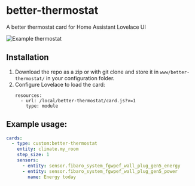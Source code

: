 # better-thermostat
A better thermostat card for Home Assistant Lovelace UI

![Example thermostat](https://github.com/nervetattoo/better-thermostat/raw/master/thermostat-card.png)

## Installation

1. Download the repo as a zip or with git clone and store it in `www/better-thermostat/` in your configuration folder.
2. Configure Lovelace to load the card:
    ```
    resources:
      - url: /local/better-thermostat/card.js?v=1
        type: module
    ```

## Example usage:

```yaml
cards:
  - type: custom:better-thermostat
    entity: climate.my_room
    step_size: 1
    sensors:
      - entity: sensor.fibaro_system_fgwpef_wall_plug_gen5_energy
      - entity: sensor.fibaro_system_fgwpef_wall_plug_gen5_power
        name: Energy today
```
